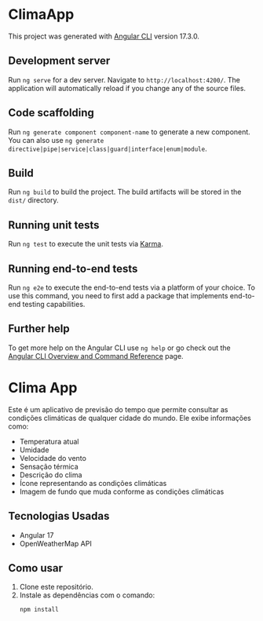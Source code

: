
# ClimaApp

This project was generated with [Angular CLI](https://github.com/angular/angular-cli) version 17.3.0.

## Development server

Run `ng serve` for a dev server. Navigate to `http://localhost:4200/`. The application will automatically reload if you change any of the source files.

## Code scaffolding

Run `ng generate component component-name` to generate a new component. You can also use `ng generate directive|pipe|service|class|guard|interface|enum|module`.

## Build

Run `ng build` to build the project. The build artifacts will be stored in the `dist/` directory.

## Running unit tests

Run `ng test` to execute the unit tests via [Karma](https://karma-runner.github.io).

## Running end-to-end tests

Run `ng e2e` to execute the end-to-end tests via a platform of your choice. To use this command, you need to first add a package that implements end-to-end testing capabilities.

## Further help

To get more help on the Angular CLI use `ng help` or go check out the [Angular CLI Overview and Command Reference](https://angular.io/cli) page.

# Clima App

Este é um aplicativo de previsão do tempo que permite consultar as condições climáticas de qualquer cidade do mundo. Ele exibe informações como:

- Temperatura atual
- Umidade
- Velocidade do vento
- Sensação térmica
- Descrição do clima
- Ícone representando as condições climáticas
- Imagem de fundo que muda conforme as condições climáticas

## Tecnologias Usadas

- Angular 17
- OpenWeatherMap API

## Como usar

1. Clone este repositório.
2. Instale as dependências com o comando:
   ```bash
   npm install


